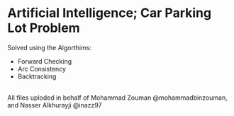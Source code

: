 # Artificial Intelligence; Car Parking Lot Problem
 Solved using the Algorthims:
 <ul>
   <li> Forward Checking </li>
   <li> Arc Consistency </li>
   <li> Backtracking </li>
 </ul> <br>
All files uploded in behalf of Mohammad Zouman @mohammadbinzouman, and Nasser Alkhurayji @inazz97
